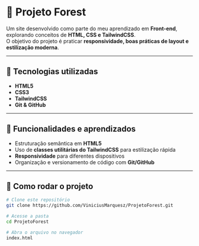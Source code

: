 # 🌳 Projeto Forest

Um site desenvolvido como parte do meu aprendizado em **Front-end**, explorando conceitos de **HTML, CSS e TailwindCSS**.  
O objetivo do projeto é praticar **responsividade, boas práticas de layout e estilização moderna**.

---

## 🚀 Tecnologias utilizadas
- **HTML5**
- **CSS3**
- **TailwindCSS**
- **Git & GitHub**

---

## 🔧 Funcionalidades e aprendizados
- Estruturação semântica em **HTML5**  
- Uso de **classes utilitárias do TailwindCSS** para estilização rápida  
- **Responsividade** para diferentes dispositivos  
- Organização e versionamento de código com **Git/GitHub**  

---

## 📂 Como rodar o projeto
```bash
# Clone este repositório
git clone https://github.com/ViniciusMarquesz/ProjetoForest.git

# Acesse a pasta
cd ProjetoForest

# Abra o arquivo no navegador
index.html
